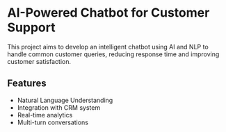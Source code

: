 # AI-Powered Chatbot for Customer Support
This project aims to develop an intelligent chatbot using AI and NLP to handle common customer queries, reducing response time and improving customer satisfaction.

## Features
- Natural Language Understanding  
- Integration with CRM system  
- Real-time analytics  
- Multi-turn conversations
